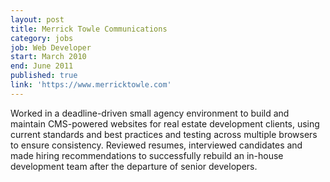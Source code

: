 ```yaml
---
layout: post
title: Merrick Towle Communications
category: jobs
job: Web Developer
start: March 2010
end: June 2011
published: true
link: 'https://www.merricktowle.com'
---
```

Worked in a deadline-driven small agency environment to build and maintain CMS-powered websites for real estate development clients, using current standards and best practices and testing across multiple browsers to ensure consistency. Reviewed resumes, interviewed candidates and made hiring recommendations to successfully rebuild an in-house development team after the departure of senior developers.
